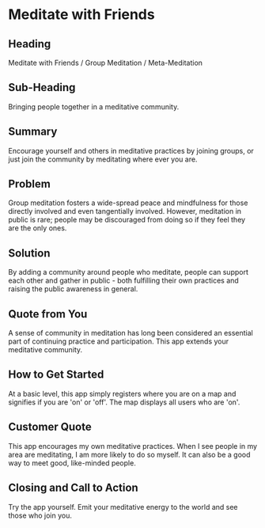 # Meditate with Friends #



<!-- 

There is an approach called "working backwards" that is widely used at Amazon. They work backwards from the customer, rather than starting with an idea for a product and trying to bolt customers onto it. While working backwards can be applied to any specific product decision, using this approach is especially important when developing new products or features.

For new initiatives a product manager typically starts by writing an internal press release announcing the finished product. The target audience for the press release is the new/updated product's customers, which can be retail customers or internal users of a tool or technology. Internal press releases are centered around the customer problem, how current solutions (internal or external) fail, and how the new product will blow away existing solutions.

Keep it simple. 3-4 sentences for each heading. Cut out the fat. Don't make it into a spec.

Oh, and I also like to write press-releases in what I call "Oprah-speak" for mainstream consumer products. Imagine you're sitting on Oprah's couch and have just explained the product to her, and then you listen as she explains it to her audience. That's "Oprah-speak", not "Geek-speak".

 -->
 
## Heading ##
  Meditate with Friends / Group Meditation / Meta-Meditation

## Sub-Heading ##
  
Bringing people together in a meditative community. 

## Summary ##

  Encourage yourself and others in meditative practices by joining groups, or just join the community by meditating where ever you are. 

## Problem ##

  Group meditation fosters a wide-spread peace and mindfulness for those directly involved and even tangentially involved. However, meditation in public is rare; people may be discouraged from doing so if they feel they are the only ones. 

## Solution ##

  By adding a community around people who meditate, people can support each other and gather in public - both fulfilling their own practices and raising the public awareness in general. 

## Quote from You ##
  
A sense of community in meditation has long been considered an essential part of continuing practice and participation. This app extends your meditative community. 


## How to Get Started ##

  At a basic level, this app simply registers where you are on a map and signifies if you are 'on' or 'off'. The map displays all users who are 'on'.

## Customer Quote ##
  
  This app encourages my own meditative practices. When I see people in my area are meditating, I am more likely to do so myself. It can also be a good way to meet good, like-minded people. 

## Closing and Call to Action ##

Try the app yourself. Emit your meditative energy to the world and see those who join you. 

